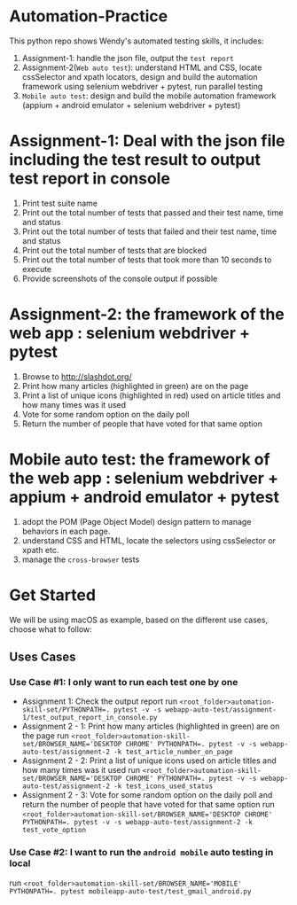 # Automation-Practice
This python repo shows Wendy's automated testing skills, it includes:
1. Assignment-1: handle the json file, output the `test report` 
2. Assignment-2(`Web auto test`): understand HTML and CSS, locate cssSelector and xpath locators, design and build the automation framework using selenium webdriver + pytest, run parallel testing
3. `Mobile auto test`: design and build the mobile automation framework (appium  + android emulator + selenium webdriver + pytest)

# Assignment-1: Deal with the json file including the test result to output test report in console  
1. Print test suite name
2. Print out the total number of tests that passed and their test name, time and status
3. Print out the total number of tests that failed and their test name, time and status
4. Print out the total number of tests that are blocked
5. Print out the total number of tests that took more than 10 seconds to execute
6. Provide screenshots of the console output if possible 

# Assignment-2: the framework of the web app : selenium webdriver + pytest
1. Browse to http://slashdot.org/
2. Print how many articles (highlighted in green) are on the page
3. Print a list of unique icons (highlighted in red) used on article titles and how many times was
it used
4. Vote for some random option on the daily poll
5. Return the number of people that have voted for that same option

# Mobile auto test: the framework of the web app : selenium webdriver + appium + android emulator + pytest
1. adopt the POM (Page Object Model) design pattern to manage behaviors in each page.
2. understand CSS and HTML, locate the selectors using cssSelector or xpath etc.
3. manage the `cross-browser` tests

# Get Started
We will be using macOS as example, based on the different use cases, choose what to follow:

## Uses Cases

### Use Case #1: I only want to run each test one by one
  * Assignment 1: Check the output report
  run ``<root_folder>automation-skill-set/PYTHONPATH=. pytest -v -s webapp-auto-test/assignment-1/test_output_report_in_console.py``
  * Assignment 2 - 1: Print how many articles (highlighted in green) are on the page
  run ``<root_folder>automation-skill-set/BROWSER_NAME='DESKTOP CHROME' PYTHONPATH=. pytest -v -s webapp-auto-test/assignment-2 -k test_article_number_on_page``
  * Assignment 2 - 2: Print a list of unique icons used on article titles and how many times was
it used
  run ``<root_folder>automation-skill-set/BROWSER_NAME='DESKTOP CHROME' PYTHONPATH=. pytest -v -s webapp-auto-test/assignment-2 -k test_icons_used_status``
  * Assignment 2 - 3: Vote for some random option on the daily poll and return the number of people that have voted for that same option
  run ``<root_folder>automation-skill-set/BROWSER_NAME='DESKTOP CHROME' PYTHONPATH=. pytest -v -s webapp-auto-test/assignment-2 -k test_vote_option``
    
### Use Case #2: I want to run the `android mobile` auto testing in local
  run ``<root_folder>automation-skill-set/BROWSER_NAME='MOBILE' PYTHONPATH=. pytest mobileapp-auto-test/test_gmail_android.py``


